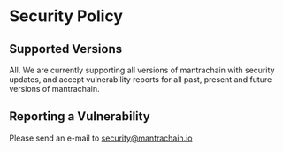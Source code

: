 # Security Policy

## Supported Versions

All.  We are currently supporting all versions of mantrachain with security updates, and accept vulnerability reports for all past, present and future versions of mantrachain. 

## Reporting a Vulnerability

Please send an e-mail to security@mantrachain.io
